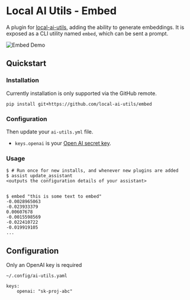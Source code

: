 # Local AI Utils - Embed
A plugin for [local-ai-utils](https://github.com/local-ai-utils/core), adding the ability to generate embeddings. It is exposed as a CLI utility named `embed`, which can be sent a prompt.

![Embed Demo](/docs/assist.gif)

## Quickstart

### Installation
Currently installation is only supported via the GitHub remote.
```
pip install git+https://github.com/local-ai-utils/embed
```

### Configuration
Then update your `ai-utils.yml` file.

- `keys.openai` is your [Open AI secret key](https://platform.openai.com/settings/organization/api-keys).

### Usage
```
$ # Run once for new installs, and whenever new plugins are added
$ assist update_assistant
<outputs the configuration details of your assistant>


$ embed "this is some text to embed"
-0.0028965063
-0.023933379
0.00607678
-0.0015598569
-0.022410722
-0.019919105
...
```

## Configuration
Only an OpenAI key is required

`~/.config/ai-utils.yaml`
```
keys:
    openai: "sk-proj-abc"
```